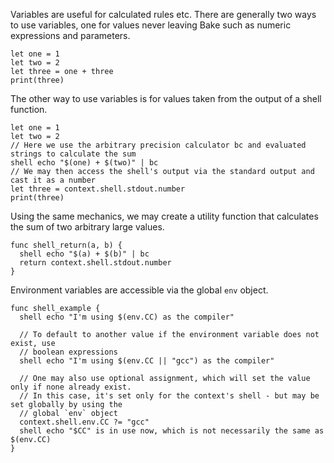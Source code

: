 Variables are useful for calculated rules etc. There are generally two ways to use variables, one for values never leaving Bake such as numeric expressions and parameters.

```bake
let one = 1
let two = 2
let three = one + three
print(three)
```

The other way to use variables is for values taken from the output of a shell function.

```bake
let one = 1
let two = 2
// Here we use the arbitrary precision calculator bc and evaluated strings to calculate the sum
shell echo "$(one) + $(two)" | bc
// We may then access the shell's output via the standard output and cast it as a number
let three = context.shell.stdout.number
print(three)
```

Using the same mechanics, we may create a utility function that calculates the sum of two arbitrary large values.

```bake
func shell_return(a, b) {
  shell echo "$(a) + $(b)" | bc
  return context.shell.stdout.number
}
```

Environment variables are accessible via the global `env` object.

```bake
func shell_example {
  shell echo "I'm using $(env.CC) as the compiler"

  // To default to another value if the environment variable does not exist, use
  // boolean expressions
  shell echo "I'm using $(env.CC || "gcc") as the compiler"

  // One may also use optional assignment, which will set the value only if none already exist.
  // In this case, it's set only for the context's shell - but may be set globally by using the
  // global `env` object
  context.shell.env.CC ?= "gcc"
  shell echo "$CC" is in use now, which is not necessarily the same as $(env.CC)
}
```
